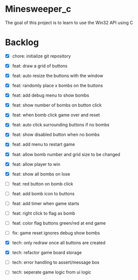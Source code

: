 # Minesweeper_c

The goal of this project is to learn to use the Win32 API using C

# Backlog

- [x] chore: initialize git repository
- [x] feat: draw a grid of buttons
- [x] feat: auto resize the buttons with the window
- [x] feat: randomly place x bombs on the buttons
- [x] feat: add debug menu to show bombs
- [x] feat: show number of bombs on button click
- [x] feat: when bomb click game over and reset
- [x] feat: auto click surrounding buttons if no bombs
- [x] feat: show disabled button when no bombs
- [x] feat: add menu to restart game
- [x] feat: allow bomb number and grid size to be changed
- [x] feat: allow player to win
- [x] feat: show all bombs on lose
- [ ] feat: red button on bomb click
- [ ] feat: add bomb icon to buttons
- [ ] feat: add timer when game starts
- [ ] feat: right click to flag as bomb
- [ ] feat: color flag buttons green/red at end game

- [ ] fix: game reset ignores debug show bombs

- [x] tech: only redraw once all buttons are created
- [x] tech: refactor game board storage
- [ ] tech: error handling to assert/message box
- [ ] tech: seperate game logic from ui logic
